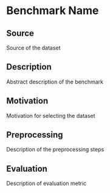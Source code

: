 # Benchmark Name

## Source

Source of the dataset

## Description

Abstract description of the benchmark

## Motivation

Motivation for selecting the dataset

## Preprocessing

Description of the preprocessing steps

## Evaluation

Description of evaluation metric
